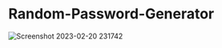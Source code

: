 # Random-Password-Generator

![Screenshot 2023-02-20 231742](https://user-images.githubusercontent.com/61920916/220274864-446fdab7-5186-45d4-9b41-01168280b72c.png)
